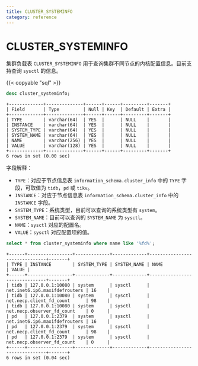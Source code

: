 ```yaml
---
title: CLUSTER_SYSTEMINFO
category: reference
---
```


# CLUSTER_SYSTEMINFO

集群负载表 `CLUSTER_SYSTEMINFO` 用于查询集群不同节点的内核配置信息。目前支持查询 `sysctl` 的信息。

{{< copyable "sql" >}}

```sql
desc cluster_systeminfo;
```

```
+-------------+--------------+------+------+---------+-------+
| Field       | Type         | Null | Key  | Default | Extra |
+-------------+--------------+------+------+---------+-------+
| TYPE        | varchar(64)  | YES  |      | NULL    |       |
| INSTANCE    | varchar(64)  | YES  |      | NULL    |       |
| SYSTEM_TYPE | varchar(64)  | YES  |      | NULL    |       |
| SYSTEM_NAME | varchar(64)  | YES  |      | NULL    |       |
| NAME        | varchar(256) | YES  |      | NULL    |       |
| VALUE       | varchar(128) | YES  |      | NULL    |       |
+-------------+--------------+------+------+---------+-------+
6 rows in set (0.00 sec)
```

字段解释：

* `TYPE`：对应于节点信息表 `information_schema.cluster_info` 中的 `TYPE` 字段，可取值为 `tidb`，`pd` 或 `tikv`。
* `INSTANCE`：对应于节点信息表 `information_schema.cluster_info`  中的 `INSTANCE` 字段。
* `SYSTEM_TYPE`：系统类型，目前可以查询的系统类型有 `system`。
* `SYSTEM_NAME`：目前可以查询的 `SYSTEM_NAME` 为 `sysctl`。
* `NAME`：`sysctl` 对应的配置名。
* `VALUE`：`sysctl` 对应配置项的值。

```sql
select * from cluster_systeminfo where name like '%fd%';
```

```
+------+-----------------+-------------+-------------+-------------------------------+-------+
| TYPE | INSTANCE        | SYSTEM_TYPE | SYSTEM_NAME | NAME                          | VALUE |
+------+-----------------+-------------+-------------+-------------------------------+-------+
| tidb | 127.0.0.1:10080 | system      | sysctl      | net.inet6.ip6.maxifdefrouters | 16    |
| tidb | 127.0.0.1:10080 | system      | sysctl      | net.necp.client_fd_count      | 98    |
| tidb | 127.0.0.1:10080 | system      | sysctl      | net.necp.observer_fd_count    | 0     |
| pd   | 127.0.0.1:2379  | system      | sysctl      | net.inet6.ip6.maxifdefrouters | 16    |
| pd   | 127.0.0.1:2379  | system      | sysctl      | net.necp.client_fd_count      | 98    |
| pd   | 127.0.0.1:2379  | system      | sysctl      | net.necp.observer_fd_count    | 0     |
+------+-----------------+-------------+-------------+-------------------------------+-------+
6 rows in set (0.04 sec)
```
